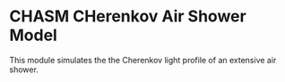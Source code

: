 # CHASM CHerenkov Air Shower Model
This module simulates the the Cherenkov light profile of an extensive air shower.
